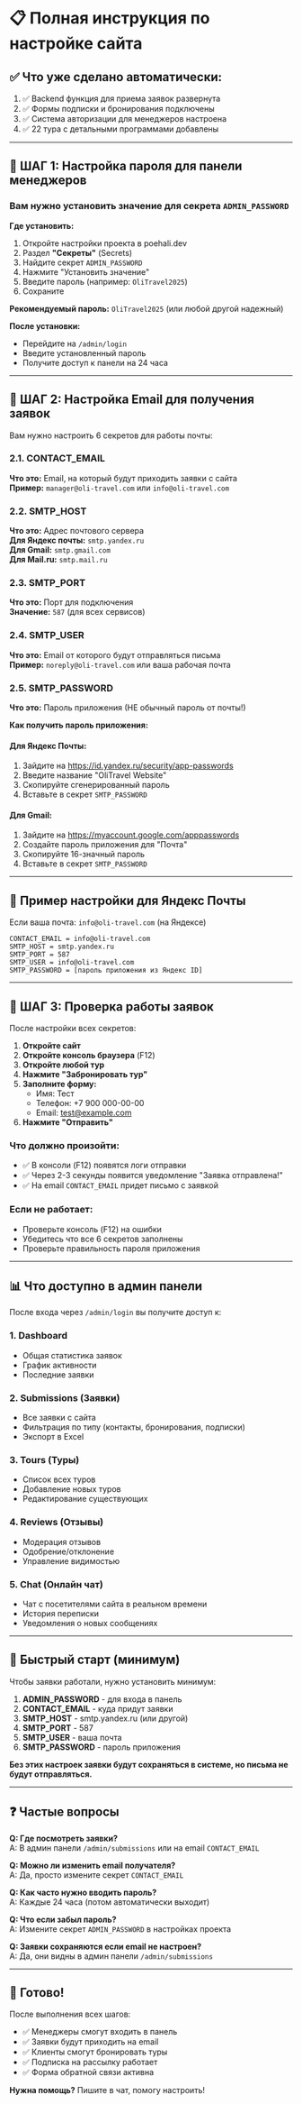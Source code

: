 # 📋 Полная инструкция по настройке сайта

## ✅ Что уже сделано автоматически:

1. ✅ Backend функция для приема заявок развернута
2. ✅ Формы подписки и бронирования подключены
3. ✅ Система авторизации для менеджеров настроена
4. ✅ 22 тура с детальными программами добавлены

---

## 🔐 ШАГ 1: Настройка пароля для панели менеджеров

### Вам нужно установить значение для секрета `ADMIN_PASSWORD`

**Где установить:**
1. Откройте настройки проекта в poehali.dev
2. Раздел **"Секреты"** (Secrets)
3. Найдите секрет `ADMIN_PASSWORD`
4. Нажмите "Установить значение"
5. Введите пароль (например: `OliTravel2025`)
6. Сохраните

**Рекомендуемый пароль:** `OliTravel2025` (или любой другой надежный)

**После установки:**
- Перейдите на `/admin/login`
- Введите установленный пароль
- Получите доступ к панели на 24 часа

---

## 📧 ШАГ 2: Настройка Email для получения заявок

Вам нужно настроить 6 секретов для работы почты:

### 2.1. CONTACT_EMAIL
**Что это:** Email, на который будут приходить заявки с сайта  
**Пример:** `manager@oli-travel.com` или `info@oli-travel.com`

### 2.2. SMTP_HOST
**Что это:** Адрес почтового сервера  
**Для Яндекс почты:** `smtp.yandex.ru`  
**Для Gmail:** `smtp.gmail.com`  
**Для Mail.ru:** `smtp.mail.ru`

### 2.3. SMTP_PORT
**Что это:** Порт для подключения  
**Значение:** `587` (для всех сервисов)

### 2.4. SMTP_USER
**Что это:** Email от которого будут отправляться письма  
**Пример:** `noreply@oli-travel.com` или ваша рабочая почта

### 2.5. SMTP_PASSWORD
**Что это:** Пароль приложения (НЕ обычный пароль от почты!)

**Как получить пароль приложения:**

#### Для Яндекс Почты:
1. Зайдите на https://id.yandex.ru/security/app-passwords
2. Введите название "OliTravel Website"
3. Скопируйте сгенерированный пароль
4. Вставьте в секрет `SMTP_PASSWORD`

#### Для Gmail:
1. Зайдите на https://myaccount.google.com/apppasswords
2. Создайте пароль приложения для "Почта"
3. Скопируйте 16-значный пароль
4. Вставьте в секрет `SMTP_PASSWORD`

---

## 📝 Пример настройки для Яндекс Почты

Если ваша почта: `info@oli-travel.com` (на Яндексе)

```
CONTACT_EMAIL = info@oli-travel.com
SMTP_HOST = smtp.yandex.ru
SMTP_PORT = 587
SMTP_USER = info@oli-travel.com
SMTP_PASSWORD = [пароль приложения из Яндекс ID]
```

---

## 🧪 ШАГ 3: Проверка работы заявок

После настройки всех секретов:

1. **Откройте сайт**
2. **Откройте консоль браузера** (F12)
3. **Откройте любой тур**
4. **Нажмите "Забронировать тур"**
5. **Заполните форму:**
   - Имя: Тест
   - Телефон: +7 900 000-00-00
   - Email: test@example.com
6. **Нажмите "Отправить"**

### Что должно произойти:
- ✅ В консоли (F12) появятся логи отправки
- ✅ Через 2-3 секунды появится уведомление "Заявка отправлена!"
- ✅ На email `CONTACT_EMAIL` придет письмо с заявкой

### Если не работает:
- Проверьте консоль (F12) на ошибки
- Убедитесь что все 6 секретов заполнены
- Проверьте правильность пароля приложения

---

## 📊 Что доступно в админ панели

После входа через `/admin/login` вы получите доступ к:

### 1. Dashboard
- Общая статистика заявок
- График активности
- Последние заявки

### 2. Submissions (Заявки)
- Все заявки с сайта
- Фильтрация по типу (контакты, бронирования, подписки)
- Экспорт в Excel

### 3. Tours (Туры)
- Список всех туров
- Добавление новых туров
- Редактирование существующих

### 4. Reviews (Отзывы)
- Модерация отзывов
- Одобрение/отклонение
- Управление видимостью

### 5. Chat (Онлайн чат)
- Чат с посетителями сайта в реальном времени
- История переписки
- Уведомления о новых сообщениях

---

## 🎯 Быстрый старт (минимум)

Чтобы заявки работали, нужно установить минимум:

1. **ADMIN_PASSWORD** - для входа в панель
2. **CONTACT_EMAIL** - куда придут заявки
3. **SMTP_HOST** - smtp.yandex.ru (или другой)
4. **SMTP_PORT** - 587
5. **SMTP_USER** - ваша почта
6. **SMTP_PASSWORD** - пароль приложения

**Без этих настроек заявки будут сохраняться в системе, но письма не будут отправляться.**

---

## ❓ Частые вопросы

**Q: Где посмотреть заявки?**  
A: В админ панели `/admin/submissions` или на email `CONTACT_EMAIL`

**Q: Можно ли изменить email получателя?**  
A: Да, просто измените секрет `CONTACT_EMAIL`

**Q: Как часто нужно вводить пароль?**  
A: Каждые 24 часа (потом автоматически выходит)

**Q: Что если забыл пароль?**  
A: Измените секрет `ADMIN_PASSWORD` в настройках проекта

**Q: Заявки сохраняются если email не настроен?**  
A: Да, они видны в админ панели `/admin/submissions`

---

## 🚀 Готово!

После выполнения всех шагов:
- ✅ Менеджеры смогут входить в панель
- ✅ Заявки будут приходить на email
- ✅ Клиенты смогут бронировать туры
- ✅ Подписка на рассылку работает
- ✅ Форма обратной связи активна

**Нужна помощь?** Пишите в чат, помогу настроить!
